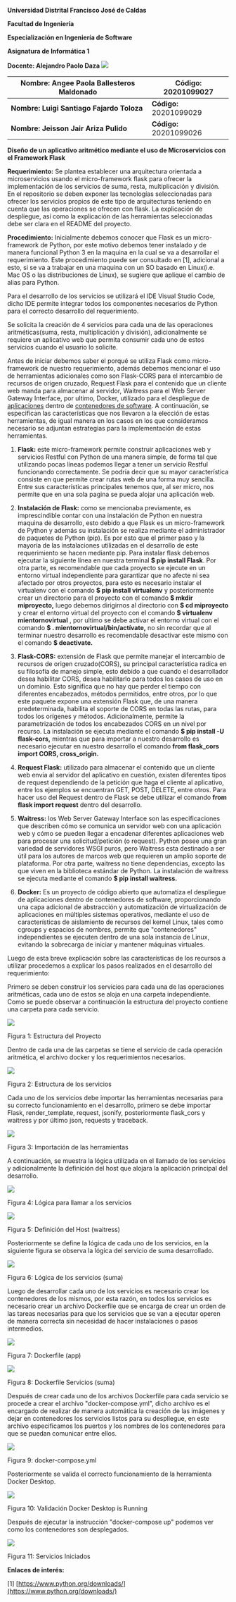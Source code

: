 **Universidad Distrital Francisco José de Caldas**

**Facultad de Ingeniería**

**Especialización en Ingeniería de Software**

**Asignatura de Informática 1**

**Docente: Alejandro Paolo Daza**
  ![](https://raw.githubusercontent.com/lsfajardot/microservicios/master/microservicios/0.PNG)

| **Nombre: Angee Paola Ballesteros Maldonado** | **Código: 20201099027** |
| --- | --- |
| **Nombre: Luigi Santiago Fajardo Toloza** | **Código:** 20201099029 |
| **Nombre: Jeisson Jair Ariza Pulido** | **Código:** 20201099026 |

**Diseño de un aplicativo aritmético mediante el uso de Microservicios con el Framework Flask**

**Requerimiento:** Se plantea establecer una arquitectura orientada a microservicios usando el micro-framework flask para ofrecer la implementación de los servicios de suma, resta, multiplicación y división. En el repositorio se deben exponer las tecnologías seleccionadas para ofrecer los servicios propios de este tipo de arquitecturas teniendo en cuenta que las operaciones se ofrecen con flask. La explicación de despliegue, así como la explicación de las herramientas seleccionadas debe ser clara en el README del proyecto.

**Procedimiento:** Inicialmente debemos conocer que Flask es un micro-framework de Python, por este motivo debemos tener instalado y de manera funcional Python 3 en la maquina en la cual se va a desarrollar el requerimiento. Este procedimiento puede ser consultado en [1], adicional a esto, si se va a trabajar en una maquina con un SO basado en Linux(i.e. Mac OS o las distribuciones de Linux), se sugiere que aplique el cambio de alias para Python.

Para el desarrollo de los servicios se utilizará el IDE Visual Studio Code, dicho IDE permite integrar todos los componentes necesarios de Python para el correcto desarrollo del requerimiento.

Se solicita la creación de 4 servicios para cada una de las operaciones aritméticas(suma, resta, multiplicación y división), adicionalmente se requiere un aplicativo web que permita consumir cada uno de estos servicios cuando el usuario lo solicite.

Antes de iniciar debemos saber el porqué se utiliza Flask como micro-framework de nuestro requerimiento, además debemos mencionar el uso de herramientas adicionales como son Flask-CORS para el intercambio de recursos de origen cruzado, Request Flask para el contenido que un cliente web manda para almacenar al servidor, Waitress para el Web Server Gateway Interface, por ultimo, Docker, utilizado para el despliegue de [aplicaciones](https://es.wikipedia.org/wiki/Aplicaci%C3%B3n_inform%C3%A1tica) dentro de [contenedores de software](https://es.wikipedia.org/wiki/Contenedores_de_software). A continuación, se especifican las características que nos llevaron a la elección de estas herramientas, de igual manera en los casos en los que consideramos necesario se adjuntan estrategias para la implementación de estas herramientas.

1. **Flask:** este micro-framework permite construir aplicaciones web y servicios Restful con Python de una manera simple, de forma tal que utilizando pocas líneas podemos llegar a tener un servicio Restful funcionando correctamente. Se podría decir que su mayor característica consiste en que permite crear rutas web de una forma muy sencilla. Entre sus características principales tenemos que, al ser micro, nos permite que en una sola pagina se pueda alojar una aplicación web.
  1. **Instalación de Flask:** como se mencionaba previamente, es imprescindible contar con una instalación de Python en nuestra maquina de desarrollo, esto debido a que Flask es un micro-framework de Python y además su instalación se realiza mediante el administrador de paquetes de Python (pip). Es por esto que el primer paso y la mayoría de las instalaciones utilizadas en el desarrollo de este requerimiento se hacen mediante pip. Para instalar flask debemos ejecutar la siguiente línea en nuestra terminal **$ pip install Flask**. Por otra parte, es recomendable que cada proyecto se ejecute en un entorno virtual independiente para garantizar que no afecte ni sea afectado por otros proyectos, para esto es necesario instalar el virtualenv con el comando **$ pip install virtualenv** y posteriormente crear un directorio para el proyecto con el comando **$ mkdir miproyecto,** luego debemos dirigirnos al directorio con **$ cd miproyecto** y crear el entorno virtual del proyecto con el comando **$ virtualenv mientornovirtual** , por ultimo se debe activar el entorno virtual con el comando **$ . mientornovirtual/bin/actívate,** no sin recordar que al terminar nuestro desarrollo es recomendable desactivar este mismo con el comando **$ deactivate.**

1. **Flask-CORS:** extensión de Flask que permite manejar el intercambio de recursos de origen cruzado(CORS), su principal característica radica en su filosofía de manejo simple, esto debido a que cuando el desarrollador desea habilitar CORS, desea habilitarlo para todos los casos de uso en un dominio. Esto significa que no hay que perder el tiempo con diferentes encabezados, métodos permitidos, entre otros, por lo que este paquete expone una extensión Flask que, de una manera predeterminada, habilita el soporte de CORS en todas las rutas, para todos los orígenes y métodos. Adicionalmente, permite la parametrización de todos los encabezados CORS en un nivel por recurso. La instalación se ejecuta mediante el comando **$ pip install -U flask-cors,** mientras que para importar a nuestro desarrollo es necesario ejecutar en nuestro desarrollo el comando **from flask\_cors import CORS, cross\_origin.**

1. **Request Flask:** utilizado para almacenar el contenido que un cliente web envía al servidor del aplicativo en cuestión, existen diferentes tipos de request dependiendo de la petición que haga el cliente al aplicativo, entre los ejemplos se encuentran GET, POST, DELETE, entre otros. Para hacer uso del Request dentro de Flask se debe utilizar el comando **from flask import request** dentro del desarrollo.

1. **Waitress:** los Web Server Gateway Interface son las especificaciones que describen cómo se comunica un servidor web con una aplicación web y cómo se pueden llegar a encadenar diferentes aplicaciones web para procesar una solicitud/petición (o request). Python posee una gran variedad de servidores WSGI puros, pero Waitress esta destinado a ser útil para los autores de marcos web que requieren un amplio soporte de plataforma. Por otra parte, waitress no tiene dependencias, excepto las que viven en la biblioteca estándar de Python. La instalación de waitress se ejecuta mediante el comando **$ pip install waitress.**

1. **Docker:** Es un proyecto de código abierto que automatiza el despliegue de aplicaciones dentro de contenedores de software, proporcionando una capa adicional de abstracción y automatización de virtualización de aplicaciones en múltiples sistemas operativos, mediante el uso de características de aislamiento de recursos del kernel Linux, tales como cgroups y espacios de nombres, permite que &quot;contenedores&quot; independientes se ejecuten dentro de una sola instancia de Linux, evitando la sobrecarga de iniciar y mantener máquinas virtuales.

Luego de esta breve explicación sobre las características de los recursos a utilizar procedemos a explicar los pasos realizados en el desarrollo del requerimiento:

Primero se deben construir los servicios para cada una de las operaciones aritméticas, cada uno de estos se aloja en una carpeta independiente. Como se puede observar a continuación la estructura del proyecto contiene una carpeta para cada servicio.

![](RackMultipart20200420-4-1nezcsg_html_4ca9f2e4c3aab60e.png)

Figura 1: Estructura del Proyecto

Dentro de cada una de las carpetas se tiene el servicio de cada operación aritmética, el archivo docker y los requerimientos necesarios.

![](RackMultipart20200420-4-1nezcsg_html_d39707ffec41dace.png)

Figura 2: Estructura de los servicios

Cada uno de los servicios debe importar las herramientas necesarias para su correcto funcionamiento en el desarrollo, primero se debe importar Flask, render\_template, request, jsonify, posteriormente flask\_cors y waitress y por último json, requests y traceback.

![](RackMultipart20200420-4-1nezcsg_html_16fcba40cb275508.png)

Figura 3: Importación de las herramientas

A continuación, se muestra la lógica utilizada en el llamado de los servicios y adicionalmente la definición del host que alojara la aplicación principal del desarrollo.

![](RackMultipart20200420-4-1nezcsg_html_4762d689a8e51103.png)

Figura 4: Lógica para llamar a los servicios

![](RackMultipart20200420-4-1nezcsg_html_57f56728bcda30af.png)

Figura 5: Definición del Host (waitress)

Posteriormente se define la lógica de cada uno de los servicios, en la siguiente figura se observa la lógica del servicio de suma desarrollado.

![](RackMultipart20200420-4-1nezcsg_html_90ab2a000c147d7c.png)

Figura 6: Lógica de los servicios (suma)

Luego de desarrollar cada uno de los servicios es necesario crear los contenedores de los mismos, por esta razón, en todos los servicios es necesario crear un archivo Dockerfile que se encarga de crear un orden de las tareas necesarias para que los servicios que se van a ejecutar operen de manera correcta sin necesidad de hacer instalaciones o pasos intermedios.

![](RackMultipart20200420-4-1nezcsg_html_b40bf373b1f1b6c1.png)

Figura 7: Dockerfile (app)

![](RackMultipart20200420-4-1nezcsg_html_f3edc54f5a6f5046.png)

Figura 8: Dockerfile Servicios (suma)

Después de crear cada uno de los archivos Dockerfile para cada servicio se procede a crear el archivo &quot;docker-compose.yml&quot;, dicho archivo es el encargado de realizar de manera automática la creación de las imágenes y dejar en contenedores los servicios listos para su despliegue, en este archivo especificamos los puertos y los nombres de los contenedores para que se puedan comunicar entre ellos.

![](RackMultipart20200420-4-1nezcsg_html_63aa4501f8e7de1a.png)

Figura 9: docker-compose.yml

Posteriormente se valida el correcto funcionamiento de la herramienta Docker Desktop.

![](RackMultipart20200420-4-1nezcsg_html_22095078fdfd2a8.png)

Figura 10: Validación Docker Desktop is Running

Después de ejecutar la instrucción &quot;docker-compose up&quot; podemos ver como los contenedores son desplegados.

![](RackMultipart20200420-4-1nezcsg_html_d354fea0bb98fa21.png)

Figura 11: Servicios Iniciados

**Enlaces de interés:**

[1] [https://www.python.org/downloads/](https://www.python.org/downloads/)
